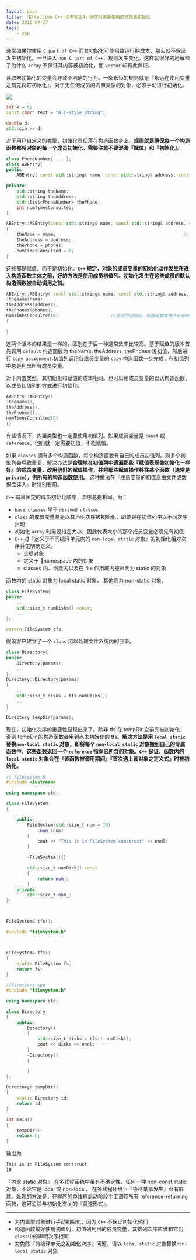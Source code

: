 ```yaml
---
layout: post
title: 『Effective C++ 读书笔记4』确定对象被使用前已先被初始化
date: 2016-04-27
tags:
	- cpp
---
```


通常如果你使用 `C part of C++` 而其初始化可能招致运行期成本，那么就不保证发生初始化。一旦进入 `non-C part of C++`，规则发生变化。这样就很好的地解释了为什么 `array` 不保证其内容被初始化，而 `vector` 却有此保证。

<!-- more -->

读取未初始化的变量会导致不明确的行为。一条永恒的规则就是『永远在使用变量之前先将它初始化』，对于无任何成员的内置类型的对象，必须手动进行初始化。


![](http://olkbjcb09.bkt.clouddn.com/blog/2017-04-19-135634.jpg)
```cpp
int x = 0;
const char* text = "A C-style string";

double d;
std::cin >> d;
```
对于用户自定义的类型，初始化责任落在构造函数身上。**规则就是确保每一个构造函数都将对象的每一个成员初始化。需要注意不要混淆『赋值』和『初始化』。**

```cpp
class PhoneNumber{ ... };
class ABEntry{
public:
	ABEntry( const std::string& name, const std::string& address, const std::list<PhoneNumber>& phone);

private:
	std::string theName;
	std::string theAddress;
	std::list<PhoneNumber> thePhone;
	int numTimesConsulted;
};

ABEntry::ABEntry(const std::string& name, const std::string& address, const std::list<PhoneNumber>& phones)
{
	theName = name;													// 这些都是赋值,而非初始化
	theAddress = address;
	thePhone = phones;
	numTimesConsulted = 0;
}
```

这些都是赋值，而不是初始化。**`C++` 规定，对象的成员变量的初始化动作发生在进入构造函数主体之前，好的方法是使用成员初值列。初始化发生在这些成员的默认构造函数被自动调用之前。**

```cpp
ABEntry::ABEntry( const std::string& name, const std::string& address, const std::list<PhoneNumber>& phone)
:theName(name),
theAddress(address),
thePhones(phones),
numTimesConsulted(0)					//全部为初始化，构造函数本体不必有任何动作
{

}
```

这两个版本的结果是一样的，区别在于后一种通常效率比较高。基于赋值的版本首先调用 `default` 构造函数为 theName, theAddress, thePhones 设初值，然后进行 `copy assignment`.初值列调用各成员变量的 `copy` 构造函数一步完成，在初值列中总是列出所有成员变量。

对于内置类型，其初始化和赋值的成本相同。也可以用成员变量的默认构造函数，以成员初值列的方式进行初始化。
```cpp
ABEntry::ABEntry()
:theName(),
theAddress(),
thePhones(),
numTimesConsulted(0)
{}
```


有些情况下，内置类型也一定要使用初值列。如果成员变量是 `const` 或  `reference`，他们就一定需要初值，不能赋值。


如果 `classes` 拥有多个构造函数，每个构造函数有自己的成员初值列。则多个初值列会导致重复，解决办法是**合理地在初值列中遗漏那些『赋值表现像初始化一样好』的成员变量，改用他们的赋值操作，并将那些赋值操作移往某个函数（通常是 `private`），供所有的构造函数使用。** 这种做法在『成员变量的初值系由文件或数据库读入』时特别有用。

`C++` 有着固定的成员初始化顺序，次序总是相同。为：

-	`base classes` 早于 `derived classes`
-	`class` 的成员变量总是以其声明次序被初始化，即使是在初值列中以不同次序出现
- 初始化 `array` 时需要指定大小，因此代表大小的那个成员变量必须先有初值
- `C++` 对『定义于不同编译单元内的 `non-local static` 对象』的初始化相对次序并无明确定义。
	- 全局对象
	- 定义于 namespace 内的对象
	- classes 内、函数内以及在 file 作用域内被声明为 static 的对象

函数内的 static 对象为 local static 对象， 其他则为 non-static 对象。

```cpp
class FileSystem{
public:
	...
	std::size_t numDisks() const;
	...
};

extern FileSystem tfs;
```

假设客户建立了一个 `class` 用以处理文件系统内的目录。

```cpp
class Directory{
public:
	Directory(params);
	...
};
Directory::Directory(params)
{
	...
	std::size_t disks = tfs.numDisks();
	...
}

Directory tempDir(params);
```

现在，初始化次序的重要性显现出来了。除非 tfs 在 tempDir 之前先被初始化，否则 tempDir 的构造函数会用到尚未初始化的 tfs。**解决方法是用 `local static` 替换`non-local static` 对象，即将每个 `non-local static` 对象搬到自己的专属函数中，这些函数返回一个 `reference` 指向它所含的对象。`C++` 保证，函数内的 `local static` 对象会在『该函数被调用期间』『首次遇上该对象之定义式』时被初始化。**

```cpp
// filesystem.h
#include <iostream>

using namespace std;

class FileSystem
{

    public:
        FileSystem(std::size_t num = 10)
            :num_(num)
        {
            cout << "This is in FileSystem construct" << endl;
        }

        ~FileSystem(){}

        std::size_t numDisk() const
        {
            return num_;
        }
    private:
        std::size_t num_;
};



FileSystem& tfs();
```
```cpp
#include "filesystem.h"



FileSystem& tfs()
{
    static FileSystem fs;
    return fs;
}
```

```cpp
//directory.cpp
#include "filesystem.h"

using namespace std;

class Directory
{
    public:
        Directory()
        {
            std::size_t disks = tfs().numDisk();
            cout << disks << endl;
        }
        ~Directory()
        {

        }
};

Directory& tempDir()
{
    static Directory td;
    return td;
}

int main()
{
    tempDir();
    return 0;
}

```
输出为
```bash
This is in FileSystem construct
10
```
『内含 static 对象』 在多线程系统中带有不确定性，任何一种 non-const static 对象，不论它是 local 或 non-local， 在多线程环境下『等待某事发生』会有麻烦。处理的方法是，在程序的单线程启动阶段手工调用所有 reference-returning 函数，这可消除与初始化有关的『竟速形式』。

---

-	为内置型对象进行手动初始化，因为 `C++` 不保证初始化他们
-	构造函数最好使用初值列，初值列列出的成员变量，其排列次序应该和它们 `class`中的声明次序相同
-	为免除『跨编译单元之初始化次序』问题，请以 `local static` 对象替换`non-local static` 对象
